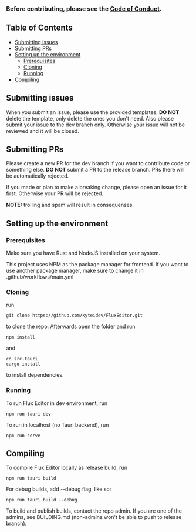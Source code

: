 ### Before contributing, please see the [Code of Conduct](https://github.com/kyteidev/FluxEditor/blob/dev/CODE_OF_CONDUCT.md).

## Table of Contents

- [Submitting issues](#issues)
- [Submitting PRs](#pr)
- [Setting up the environment](#setting-up)
  - [Prerequisites](#prerequisites)
  - [Cloning](#cloning)
  - [Running](#running)
- [Compiling](#compiling)

## Submitting issues <a name="issues"></a>

When you submit an issue, please use the provided templates. **DO NOT** delete the template, only delete the ones you don't need. Also please submit your issue to the dev branch only. Otherwise your issue will not be reviewed and it will be closed.

## Submitting PRs <a name="pr"></a>
Please create a new PR for the dev branch if you want to contribute code or something else. **DO NOT** submit a PR to the release branch. PRs there will be automatically rejected.

If you made or plan to make a breaking change, please open an issue for it first. Otherwise your PR will be rejected.

**NOTE:** trolling and spam will result in consequenses.

## Setting up the environment <a name="setting-up"></a>
### Prerequisites <a name="prerequisites"></a>

Make sure you have Rust and NodeJS installed on your system.

This project uses NPM as the package manager for frontend. If you want to use another package manager, make sure to change it in .github/workflows/main.yml

### Cloning <a name="cloning"></a>

run
```
git clone https://github.com/kyteidev/FluxEditor.git
```
to clone the repo. Afterwards open the folder and run
```
npm install
```
and
```
cd src-tauri
cargo install
```
to install dependencies.

### Running <a name="running"></a>

To run Flux Editor in dev environment, run
```
npm run tauri dev
```
To run in localhost (no Tauri backend), run
```
npm run serve
```

## Compiling <a name="compiling"></a>
To compile Flux Editor locally as release build, run
```
npm run tauri build
```
For debug builds, add --debug flag, like so:
```
npm run tauri build --debug
```
To build and publish builds, contact the repo admin. If you are one of the admins, see BUILDING.md (non-admins won't be able to push to release branch).
